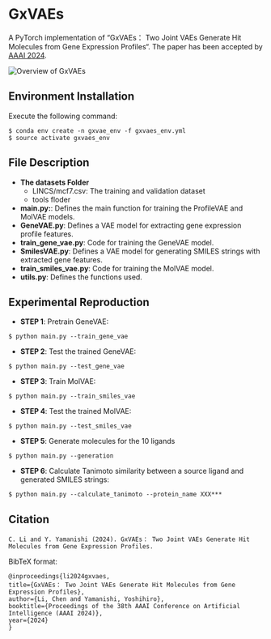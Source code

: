 # GxVAEs

A PyTorch implementation of “GxVAEs： Two Joint VAEs Generate Hit Molecules from Gene Expression Profiles“.
The paper has been accepted by [AAAI 2024](https://aaai.org/wp-content/uploads/2023/12/Main-Track.pdf). 

![Overview of GxVAEs](https://github.com/naruto7283/GxVAEs/blob/main/overview.jpg)

## Environment Installation
Execute the following command:
```
$ conda env create -n gxvae_env -f gxvaes_env.yml
$ source activate gxvaes_env
```

## File Description

- **The datasets Folder**
    - LINCS/mcf7.csv: The training and validation dataset
    - tools floder
- **main.py:**: Defines the main function for training the ProfileVAE and MolVAE models.
- **GeneVAE.py**: Defines a VAE model for extracting gene expression profile features.
- **train_gene_vae.py**: Code for training the GeneVAE model.
- **SmilesVAE.py**: Defines a VAE model for generating SMILES strings with extracted gene features.
- **train_smiles_vae.py**: Code for training the MolVAE model.
- **utils.py**: Defines the functions used.

## Experimental Reproduction

  - **STEP 1**: Pretrain GeneVAE:
  ``` 
  $ python main.py --train_gene_vae
  ```
  - **STEP 2**: Test the trained GeneVAE:
  ```
  $ python main.py --test_gene_vae
  ```
  - **STEP 3**: Train MolVAE:
  ```  
  $ python main.py --train_smiles_vae
  ```
  - **STEP 4**: Test the trained MolVAE:
  ```
  $ python main.py --test_smiles_vae
  ```
  - **STEP 5**: Generate molecules for the 10 ligands
  ```
  $ python main.py --generation
  ```	
  - **STEP 6**: Calculate Tanimoto similarity between a source ligand and generated SMILES strings: 
  ```
  $ python main.py --calculate_tanimoto --protein_name XXX***
  ```
  
## Citation
  ```
  C. Li and Y. Yamanishi (2024). GxVAEs： Two Joint VAEs Generate Hit Molecules from Gene Expression Profiles.
  ```
  
  BibTeX format:
  ```
  @inproceedings{li2024gxvaes,
  title={GxVAEs： Two Joint VAEs Generate Hit Molecules from Gene Expression Profiles},
  author={Li, Chen and Yamanishi, Yoshihiro},
  booktitle={Proceedings of the 38th AAAI Conference on Artificial Intelligence (AAAI 2024)},
  year={2024}
}
  ```
